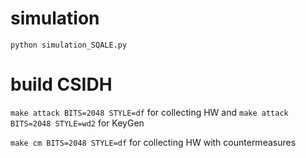 # simulation

```python simulation_SQALE.py```

# build CSIDH

```make attack BITS=2048 STYLE=df``` for collecting HW and ```make attack BITS=2048 STYLE=wd2``` for KeyGen

```make cm BITS=2048 STYLE=df``` for collecting HW with countermeasures
